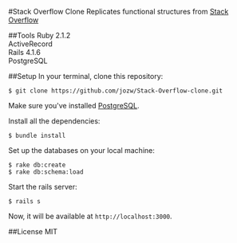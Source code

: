 #Stack Overflow Clone
Replicates functional structures from [Stack Overflow](http://www.stackoverflow.com/)

##Tools
Ruby 2.1.2<br />
ActiveRecord<br />
Rails 4.1.6<br />
PostgreSQL<br />

##Setup
In your terminal, clone this repository:

```console
$ git clone https://github.com/jozw/Stack-Overflow-clone.git
```

Make sure you've installed [PostgreSQL](http://www.postgresql.org/download/).

Install all the dependencies:

```console
$ bundle install
```

Set up the databases on your local machine:

```console
$ rake db:create
$ rake db:schema:load
```

Start the rails server:

```console
$ rails s
```
Now, it will be available at `http://localhost:3000`.

##License
MIT